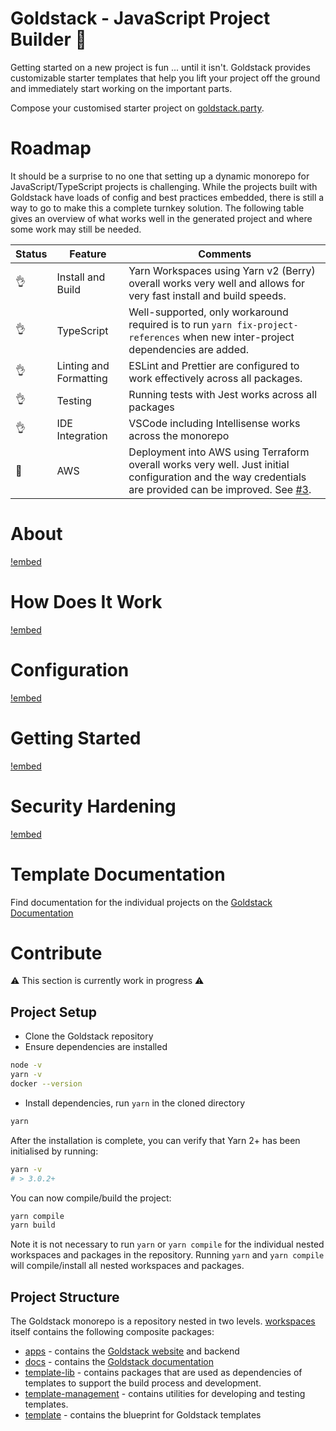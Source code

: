 # Goldstack - JavaScript Project Builder 💖

Getting started on a new project is fun ... until it isn't. Goldstack provides customizable starter templates that help you lift your project off the ground and immediately start working on the important parts.

Compose your customised starter project on [goldstack.party](https://goldstack.party).

# Roadmap

It should be a surprise to no one that setting up a dynamic monorepo for JavaScript/TypeScript projects is challenging. While the projects built with Goldstack have loads of config and best practices embedded, there is still a way to go to make this a complete turnkey solution. The following table gives an overview of what works well in the generated project and where some work may still be needed.

| Status | Feature                | Comments                                                                                                                                                                                                 |
| ------ | ---------------------- | -------------------------------------------------------------------------------------------------------------------------------------------------------------------------------------------------------- |
| 👌     | Install and Build      | Yarn Workspaces using Yarn v2 (Berry) overall works very well and allows for very fast install and build speeds.                                                                                         |
| 👌     | TypeScript             | Well-supported, only workaround required is to run `yarn fix-project-references` when new inter-project dependencies are added.                                                                          |
| 👌     | Linting and Formatting | ESLint and Prettier are configured to work effectively across all packages.                                                                                                                              |
| 👌     | Testing                | Running tests with Jest works across all packages                                                                                                                                                        |
| 👌     | IDE Integration        | VSCode including Intellisense works across the monorepo                                                                                                                                                  |
| 🤷     | AWS                    | Deployment into AWS using Terraform overall works very well. Just initial configuration and the way credentials are provided can be improved. See [#3](https://github.com/goldstack/goldstack/issues/3). |

# About

[!embed](workspaces/docs/docs/goldstack/about/index.md)

# How Does It Work

[!embed](workspaces/docs/docs/goldstack/about/index.md)

# Configuration

[!embed](workspaces/docs/docs/goldstack/configuration/index.md)

# Getting Started

[!embed](workspaces/docs/docs/goldstack/getting-started/index.md)

# Security Hardening

[!embed](workspaces/docs/docs/goldstack/security-hardening/index.md)

# Template Documentation

Find documentation for the individual projects on the [Goldstack Documentation](https://docs.goldstack.party/docs)

# Contribute

⚠️ This section is currently work in progress ⚠️

## Project Setup

- Clone the Goldstack repository
- Ensure dependencies are installed

```sh
node -v
yarn -v
docker --version
```

- Install dependencies, run `yarn` in the cloned directory

```sh
yarn
```

After the installation is complete, you can verify that Yarn 2+ has been initialised by running:

```sh
yarn -v
# > 3.0.2+
```

You can now compile/build the project:

```sh
yarn compile
yarn build
```

Note it is not necessary to run `yarn` or `yarn compile` for the individual nested workspaces and packages in the repository. Running `yarn` and `yarn compile` will compile/install all nested workspaces and packages.

## Project Structure

The Goldstack monorepo is a repository nested in two levels. [workspaces](https://github.com/goldstack/goldstack/tree/master/workspaces) itself contains the following composite packages:

- [apps](https://github.com/goldstack/goldstack/tree/master/workspaces/apps) - contains the [Goldstack website](https://goldstack.party) and backend
- [docs](https://github.com/goldstack/goldstack/tree/master/workspaces/docs) - contains the [Goldstack documentation](https://docs.goldstack.party/docs)
- [template-lib](https://github.com/goldstack/goldstack/tree/master/workspaces/templates-lib) - contains packages that are used as dependencies of templates to support the build process and development.
- [template-management](https://github.com/goldstack/goldstack/tree/master/workspaces/templates-management) - contains utilities for developing and testing templates.
- [template](https://github.com/goldstack/goldstack/tree/master/workspaces/templates) - contains the blueprint for Goldstack templates
